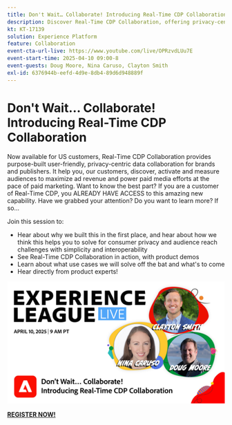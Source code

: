 ```yaml
---
title: Don't Wait… Collaborate! Introducing Real-Time CDP Collaboration
description: Discover Real-Time CDP Collaboration, offering privacy-centric data solutions for brands and publishers to enhance audience activation, maximize ad revenue, and streamline paid media efforts—complete with product demos, expert insights, and upcoming use cases.
kt: KT-17139
solution: Experience Platform
feature: Collaboration
event-cta-url-live: https://www.youtube.com/live/OPRzvdLUu7E
event-start-time: 2025-04-10 09:00-8
event-guests: Doug Moore, Nina Caruso, Clayton Smith
exl-id: 6376944b-eefd-4d9e-8db4-89d6d948889f
---
```

# Don't Wait… Collaborate! Introducing Real-Time CDP Collaboration

Now available for US customers, Real-Time CDP Collaboration provides purpose-built user-friendly, privacy-centric data collaboration for brands and publishers. It help you, our customers, discover, activate and measure audiences to maximize ad revenue and power paid media efforts at the pace of paid marketing. Want to know the best part? If you are a customer of Real-Time CDP, you ALREADY HAVE ACCESS to this amazing new capability. Have we grabbed your attention? Do you want to learn more? If so…

Join this session to:

* Hear about why we built this in the first place, and hear about how we think this helps you to solve for consumer privacy and audience reach challenges with simplicity and interoperability
* See Real-Time CDP Collaboration in action, with product demos
* Learn about what use cases we will solve off the bat and what's to come
* Hear directly from product experts! 

[![ExL LIVE Apr 10 2025](assets/WebBanner_Apr10_2025.jpg)](https://engage.adobe.com/ExpLeagueLive-250410.html)

[**REGISTER NOW!**](https://engage.adobe.com/ExpLeagueLive-250410.html)
